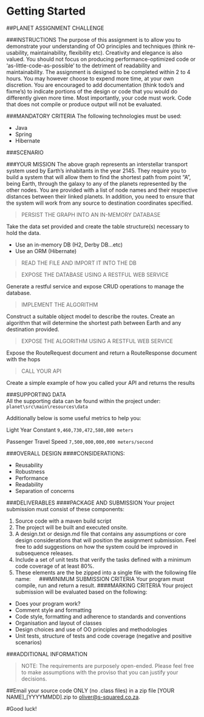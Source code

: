 # Getting Started

##PLANET ASSIGNMENT CHALLENGE

###INSTRUCTIONS
The purpose of this assignment is to allow you to demonstrate your understanding of OO principles and techniques (think re-usability, maintainability, flexibility etc). Creativity and elegance is also valued. You should not focus on producing performance-optimized code or ‘as-little-code-as-possible’ to the detriment of readability and maintainability. 
The assignment is designed to be completed within 2 to 4 hours. You may however choose to expend more time, at your own discretion. You are encouraged to add documentation (think todo’s and fixme’s) to indicate portions of the design or code that you would do differently given more time.
Most importantly, your code must work. Code that does not compile or produce output will not be evaluated. 
 
###MANDATORY CRITERIA
The following technologies must be used:

* Java
* Spring
* Hibernate

###SCENARIO

###YOUR MISSION
The above graph represents an interstellar transport system used by Earth’s inhabitants in the year 2145. They require you to build a system that will allow them to find the shortest path from point “A”, being Earth, through the galaxy to any of the planets represented by the other nodes. You are provided with a list of node names and their respective distances between their linked planets.  In addition, you need to ensure that the system will work from any source to destination coordinates specified. 
> PERSIST THE GRAPH INTO AN IN-MEMORY DATABASE

Take the data set provided and create the table structure(s) necessary to hold the data. 
* Use an in-memory DB (H2, Derby DB…etc)
* Use an ORM (Hibernate)

> READ THE FILE AND IMPORT IT INTO THE DB

> EXPOSE THE DATABASE USING A RESTFUL WEB SERVICE

Generate a restful service and expose CRUD operations to manage the database. 

> IMPLEMENT THE ALGORITHM

Construct a suitable object model to describe the routes. Create an algorithm that will determine the shortest path between Earth and any destination provided. 

> EXPOSE THE ALGORITHM USING A RESTFUL WEB SERVICE

Expose the RouteRequest document and return a RouteResponse document with the hops 

> CALL YOUR API

Create a simple example of how you called your API and returns the results 

###SUPPORTING DATA	 
All the supporting data can be found within the project under:
```planet\src\main\resources\data```

Additionally below is some useful metrics to help you:

Light Year Constant ```9,460,730,472,580,800 meters```

Passenger Travel Speed ```7,500,000,000,000 meters/second```

###OVERALL DESIGN 
####CONSIDERATIONS:
* Reusability
* Robustness
* Performance
* Readability
* Separation of concerns

###DELIVERABLES 
####PACKAGE AND SUBMISSION 
Your project submission must consist of these components: 
1.	Source code with a maven build script
2.	The project will be built and executed onsite.
3.	A design.txt or design.md file that contains any assumptions or core design considerations that will position the assignment submission. Feel free to add suggestions on how the system could be improved in subsequence releases.
4.	Include a set of unit tests that verify the tasks defined with a minimum code coverage of at least 80%. 
5.	These elements are the be zipped into a single file with the following file name:
 
###MINIMUM SUBMISSION CRITERIA 
Your program must compile, run and return a result. 
####MARKING CRITERIA 
Your project submission will be evaluated based on the following: 
* Does your program work?
* Comment style and formatting 
* Code style, formatting and adherence to standards and conventions 
* Organisation and layout of classes 
* Design choices and use of OO principles and methodologies
* Unit tests, structure of tests and code coverage (negative and positive scenarios)

###ADDITIONAL INFORMATION 
> NOTE: The requirements are purposely open-ended. Please feel free to make assumptions with the proviso that you can justify your decisions.

##Email your source code ONLY (no .class files) in a zip file [YOUR NAME]_[YYYYMMDD].zip to oliver@s-squared.co.za.

#Good luck!










